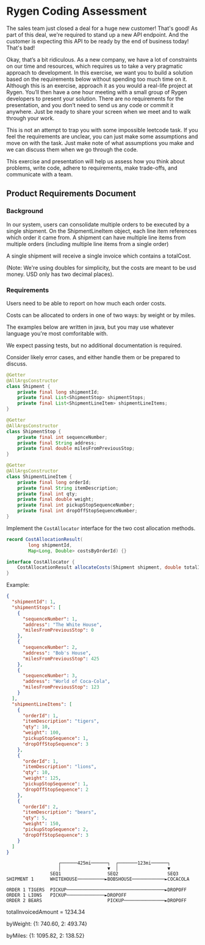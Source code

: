 # Rygen Coding Assessment

The sales team just closed a deal for a huge new customer! That's good! As part of this deal, we're required to stand up a new API endpoint. And the customer is expecting this API to be ready by the end of business today! That's bad!

Okay, that’s a bit ridiculous. As a new company, we have a lot of constraints on our time and resources, which requires us to take a very pragmatic approach to development.
In this exercise, we want you to build a solution based on the requirements below without spending too much time on it.
Although this is an exercise, approach it as you would a real-life project at Rygen.
You’ll then have a one hour meeting with a small group of Rygen developers to present your solution. There are no requirements for the presentation, and you don’t need to send us any code or commit it anywhere. Just be ready to share your screen when we meet and to walk through your work.

This is not an attempt to trap you with some impossible leetcode task. If you feel the requirements are unclear, you can just make some assumptions and move on with the task. Just make note of what assumptions you make and we can discuss them when we go through the code.

This exercise and presentation will help us assess how you think about problems, write code, adhere to requirements, make trade-offs, and communicate with a team.

## Product Requirements Document

### Background

In our system, users can consolidate multiple orders to be executed by a single shipment. On the ShipmentLineItem object, each line item references which order it came from. A shipment can have multiple line items from multiple orders (including multiple line items from a single order)

A single shipment will receive a single invoice which contains a totalCost.

(Note: We're using doubles for simplicity, but the costs are meant to be usd money. USD only has two decimal places).

### Requirements

Users need to be able to report on how much each order costs.

Costs can be allocated to orders in one of two ways: by weight or by miles.

The examples below are written in java, but you may use whatever language you're most comforitable with.

We expect passing tests, but no additional documentation is required.

Consider likely error cases, and either handle them or be prepared to discuss.

```java
@Getter
@AllArgsConstructor
class Shipment {
    private final long shipmentId;
    private final List<ShipmentStop> shipmentStops;
    private final List<ShipmentLineItem> shipmentLineItems;
}

@Getter
@AllArgsConstructor
class ShipmentStop {
    private final int sequenceNumber;
    private final String address;
    private final double milesFromPreviousStop;
}

@Getter
@AllArgsConstructor
class ShipmentLineItem {
    private final long orderId;
    private final String itemDescription;
    private final int qty;
    private final double weight;
    private final int pickupStopSequenceNumber;
    private final int dropOffStopSequenceNumber;
}
```

Implement the `CostAllocator` interface for the two cost allocation methods.

```java
record CostAllocationResult(
        long shipmentId,
        Map<Long, Double> costsByOrderId) {}

interface CostAllocator {
    CostAllocationResult allocateCosts(Shipment shipment, double totalInvoicedAmount);
}
```



Example:

```json
{
  "shipmentId": 1,
  "shipmentStops": [
    {
      "sequenceNumber": 1,
      "address": "The White House",
      "milesFromPreviousStop": 0
    },
    {
      "sequenceNumber": 2,
      "address": "Bob's House",
      "milesFromPreviousStop": 425
    },
    {
      "sequenceNumber": 3,
      "address": "World of Coca-Cola",
      "milesFromPreviousStop": 123
    }
  ],
  "shipmentLineItems": [
    {
      "orderId": 1,
      "itemDescription": "tigers",
      "qty": 10,
      "weight": 100,
      "pickupStopSequence": 1,
      "dropOffStopSequence": 3
    },
    {
      "orderId": 1,
      "itemDescription": "lions",
      "qty": 10,
      "weight": 125,
      "pickupStopSequence": 1,
      "dropOffStopSequence": 2
    },
    {
      "orderId": 2,
      "itemDescription": "bears",
      "qty": 5,
      "weight": 150,
      "pickupStopSequence": 2,
      "dropOffStopSequence": 3
    }
  ]
}
```




```
                   ┌──────425mi──────┐  ┌───────123mi──────┐      
                   │                 ▼  │                  ▼      
                SEQ1                 SEQ2                  SEQ3   
SHIPMENT 1      WHITEHOUSE──────────►BOBSHOUSE────────────►COCACOLA

ORDER 1 TIGERS  PICKUP────────────────────────────────────►DROPOFF
ORDER 1 LIONS   PICKUP──────────────►DROPOFF                        
ORDER 2 BEARS                        PICKUP───────────────►DROPOFF

```

totalInvoicedAmount = 1234.34

byWeight: {1: 740.60, 2: 493.74}

byMiles: {1: 1095.82, 2: 138.52}
